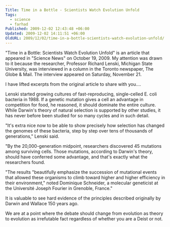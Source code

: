 ```yaml
---
Title: Time in a Bottle - Scientists Watch Evolution Unfold
Tags:
  - science
  - farhad
Published: 2009-12-02 12:43:48 +06:00
Updated: 2009-12-02 14:11:51 +06:00
OldURL: 2009/12/02/time-in-a-bottle-scientists-watch-evolution-unfold/
---
```


"Time in a Bottle: Scientists Watch Evolution Unfold" is an article that appeared in "Science News" on October 19, 2009. My attention was drawn to it because the researcher, Professor Richard Lenski, Michigan State University, was interviewed in a column in the Toronto newspaper, The Globe & Mail. The interview appeared on Saturday, November 21.

I have lifted excerpts from the original article to share with you....

Lenski started growing cultures of fast-reproducing, single-celled E. coli bacteria in 1988. If a genetic mutation gives a cell an advantage in competition for food, he reasoned, it should dominate the entire culture. While Darwin's theory of natural selection is supported by other studies, it has never before been studied for so many cycles and in such detail.

"It's extra nice now to be able to show precisely how selection has changed the genomes of these bacteria, step by step over tens of thousands of generations," Lenski said.

"By the 20,000-generation midpoint, researchers discovered 45 mutations among surviving cells. Those mutations, according to Darwin's theory, should have conferred some advantage, and that's exactly what the researchers found.

"The results "beautifully emphasize the succession of mutational events that allowed these organisms to climb toward higher and higher efficiency in their environment," noted Dominique Schneider, a molecular geneticist at the Université Joseph Fourier in Grenoble, France."

It is valuable to see hard evidence of the principles described originally by Darwin and Wallace 150 years ago.

We are at a point where the debate should change from evolution as theory to evolution as irrefutable fact regardless of whether you are a Deist or not.


